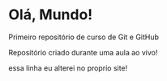 # Olá, Mundo!
 Primeiro repositório de curso de Git e GitHub
 
Repositório criado durante uma aula ao vivo!

essa linha eu alterei no proprio site!
